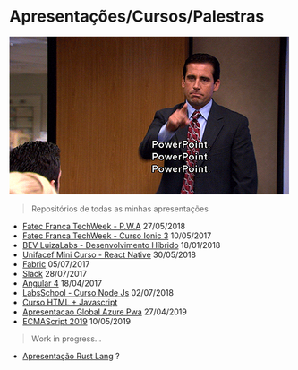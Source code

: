 # Apresentações/Cursos/Palestras

![Power Point!](./.github/apresentacao.gif)

> Repositórios de todas as minhas apresentações

- [Fatec Franca TechWeek - P.W.A](https://github.com/juninmd/apresentacao-pwa) 27/05/2018
- [Fatec Franca TechWeek - Curso Ionic 3](https://github.com/juninmd/Curso-Ionic-3) 10/05/2017
- [BEV LuizaLabs - Desenvolvimento Híbrido](https://github.com/juninmd/apresentacao-desenvolvimento-hibrido) 18/01/2018
- [Unifacef Mini Curso - React Native](https://github.com/juninmd/curso-react-native) 30/05/2018
- [Fabric](https://github.com/juninmd/slide-fabric) 05/07/2017
- [Slack](https://github.com/juninmd/Curso-Slack) 28/07/2017
- [Angular 4](https://github.com/juninmd/Curso-Angular-4) 18/04/2017
- [LabsSchool - Curso Node Js](https://github.com/juninmd/curso-node-js) 02/07/2018
- [Curso HTML + Javascript](https://github.com/juninmd/curso-html-aula-1)
- [Apresentacao Global Azure Pwa](https://github.com/juninmd/apresentacao-global-azure-pwa) 27/04/2019
- [ECMAScript 2019](https://github.com/juninmd/ecmascript-2019) 10/05/2019


> Work in progress...

- [Apresentação Rust Lang](https://github.com/juninmd/apresentacao-rust-lang) ?
